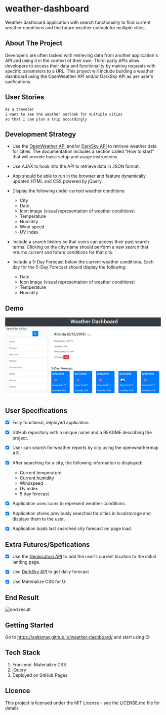 # weather-dashboard
Weather dashboard application with search functionality to find current weather conditions and the future weather outlook for multiple cities.

## About The Project

Developers are often tasked with retrieving data from another application's API and using it in the context of their own. Third-party APIs allow developers to access their data and functionality by making requests with specific parameters to a URL. This project will include building a weather dashboard using the OpenWeather API and/or DarkSky API as per user's spefications.

## User Stories

```
As a traveler
I want to see the weather outlook for multiple cities
so that I can plan a trip accordingly
```

## Development Strategy

* Use the [OpenWeather API](https://openweathermap.org/api) and/or [DarkSky API](https://darksky.net/dev) to retrieve weather data for cities. The documentation includes a section called "How to start" that will provide basic setup and usage instructions.

* Use AJAX to hook into the API to retrieve data in JSON format.

* App should be able to run in the browser and feature dynamically updated HTML and CSS powered by jQuery.

* Display the following under current weather conditions:

  * City
  * Date
  * Icon image (visual representation of weather conditions)
  * Temperature
  * Humidity
  * Wind speed
  * UV index

* Include a search history so that users can access their past search terms. Clicking on the city name should perform a new search that returns current and future conditions for that city. 

* Include a 5-Day Forecast below the current weather conditions. Each day for the 5-Day Forecast should display the following:

  * Date
  * Icon image (visual representation of weather conditions)
  * Temperature
  * Humidity

## Demo

![weather dashboard](./img/server-side-demo.png)

## User Specifications

- [x] Fully functional, deployed application.

- [x] GitHub repository with a unique name and a README describing the project.

- [x] User can search for weather reports by city using the openweathermap API.

- [x] After searching for a city, the following information is displayed:

  *  Current temperature
  *  Current humidity
  *  Windspeed
  *  Uv index
  *  5 day forecast

- [x] Application uses icons to represent weather conditions.

- [x] Application stores previously searched for cities in localstorage and displays them to the user.

- [x] Application loads last searched city forecast on page load.

## Extra Futures/Spefications

- [x] Use the [Geolocation API](https://developer.mozilla.org/en-US/docs/Web/API/Geolocation_API) to add the user's current location to the initial landing page.

- [x] Use [DarkSky API](https://darksky.net/dev) to get daily forecast

- [x] Use Materialize CSS for UI

## End Result

![end result](./img/demo.gif)

## Getting Started

Go to https://saltamay.github.io/weather-dashboard/ and start using 😊


## Tech Stack

1. Fron-end: Materialize CSS
2. jQuery
3. Deployed on GitHub Pages

## Licence

This project is licensed under the MIT License - see the LICENSE.md file for details



